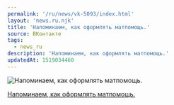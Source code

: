 ```yaml
---
permalink: '/ru/news/vk-5093/index.html'
layout: 'news.ru.njk'
title: 'Напоминаем, как оформлять матпомощь.'
source: ВКонтакте
tags:
  - news_ru
description: 'Напоминаем, как оформлять матпомощь.'
updatedAt: 1519034460
---
```

![Напоминаем, как оформлять матпомощь.](https://sun9-49.userapi.com/impf/c841320/v841320293/6fb00/oN5xSoSa_Tc.jpg?size=1280x707&quality=96&sign=be027f8b2128c04980dce686c7c34fbd&c_uniq_tag=SY-NMI-e5srofxOyOgVszVr1hD0lfdii75ORGNMA5zM&type=album)

[Напоминаем, как оформлять матпомощь.](https://m.vk.com/@physvsu-kak-oformit-matpomosch)
